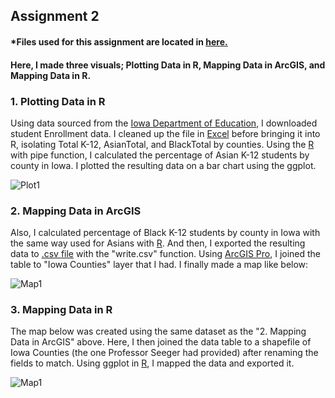 ## Assignment 2

#### *Files used for this assignment are located in <a href="https://github.com/son1101/LA558_Son/tree/main/assignments/assign2" target="_blank">here.</a> 
#### Here, I made three visuals; Plotting Data in R, Mapping Data in ArcGIS, and Mapping Data in R. 


### 1. Plotting Data in R


Using data sourced from the [Iowa Department of Education](https://educateiowa.gov/data-reporting/education-statistics-pk-12), I downloaded student Enrollment data. I cleaned up the file in [Excel](assign2/LA558_Assign2.xlsx) before bringing it into R, isolating Total K-12, AsianTotal, and BlackTotal by counties. Using the [R](assign2/assign2.R) with pipe function, I calculated the percentage of Asian K-12 students by county in Iowa. I plotted the resulting data on a bar chart using the ggplot. 

![Plot1](assign2/BarPlot_Assign2.png)


### 2. Mapping Data in ArcGIS

Also, I calculated percentage of Black K-12 students by county in Iowa with the same way used for Asians with [R](assign2/assign2.R). And then, I exported the resulting data to [.csv file](assign2/Assign2_ForGIS.csv) with the "write.csv" function. Using [ArcGIS Pro](assign2/assign2), I joined the table to "Iowa Counties" layer that I had. I finally made a map like below:


![Map1](assign2/Map_Assign2.jpg)


### 3. Mapping Data in R

The map below was created using the same dataset as the "2. Mapping Data in ArcGIS" above. Here, I then joined the data table to a shapefile of Iowa Counties (the one Professor Seeger had provided) after renaming the fields to match. Using ggplot in [R](assign2/assign2.R), I mapped the data and exported it.

![Map1](assign2/Map_Assign2_2.png)


